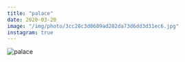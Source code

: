 ```yaml
---
title: "palace"
date: 2020-03-20
image: "/img/photo/3cc28c3d0609ad282da73d6dd3d31ec6.jpg"
instagram: true
---
```


![palace](/img/photo/3cc28c3d0609ad282da73d6dd3d31ec6.jpg)
